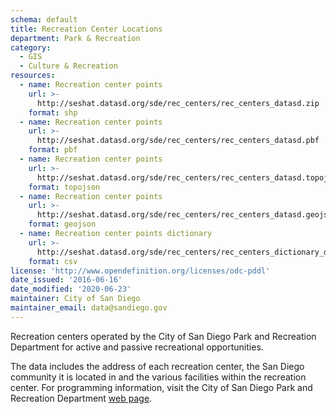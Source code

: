 ```yaml
---
schema: default
title: Recreation Center Locations
department: Park & Recreation
category:
  - GIS
  - Culture & Recreation
resources:
  - name: Recreation center points
    url: >-
      http://seshat.datasd.org/sde/rec_centers/rec_centers_datasd.zip
    format: shp
  - name: Recreation center points
    url: >-
      http://seshat.datasd.org/sde/rec_centers/rec_centers_datasd.pbf
    format: pbf
  - name: Recreation center points
    url: >-
      http://seshat.datasd.org/sde/rec_centers/rec_centers_datasd.topojson
    format: topojson
  - name: Recreation center points
    url: >-
      http://seshat.datasd.org/sde/rec_centers/rec_centers_datasd.geojson
    format: geojson
  - name: Recreation center points dictionary
    url: >-
      http://seshat.datasd.org/sde/rec_centers/rec_centers_dictionary_datasd.csv
    format: csv
license: 'http://www.opendefinition.org/licenses/odc-pddl'
date_issued: '2016-06-16'
date_modified: '2020-06-23'
maintainer: City of San Diego
maintainer_email: data@sandiego.gov
---
```

Recreation centers operated by the City of San Diego Park and Recreation Department for active and passive recreational opportunities.
<!--more-->
The data includes the address of each recreation center, the San Diego community it is located in and the various facilities within the recreation center. For programming information, visit the City of San Diego Park and Recreation Department <a href="http://www.sandiego.gov/park-and-recreation/" target="_blank" rel="noopener">web page</a>.

